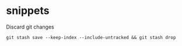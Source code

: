 # snippets
Discard git changes
```
git stash save --keep-index --include-untracked && git stash drop
```
